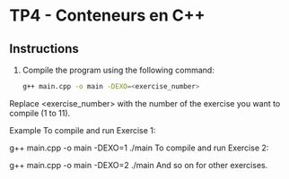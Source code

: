 # TP4 - Conteneurs en C++

## Instructions

1. Compile the program using the following command:
   ```bash
   g++ main.cpp -o main -DEXO=<exercise_number>
Replace <exercise_number> with the number of the exercise you want to compile (1 to 11).

Example
To compile and run Exercise 1:

g++ main.cpp -o main -DEXO=1
./main
To compile and run Exercise 2:

g++ main.cpp -o main -DEXO=2
./main
And so on for other exercises.
